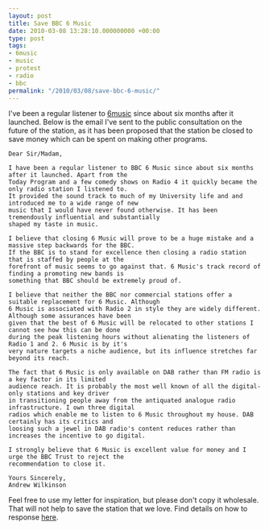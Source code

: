 ```yaml
---
layout: post
title: Save BBC 6 Music
date: 2010-03-08 13:28:10.000000000 +00:00
type: post
tags:
- 6music
- music
- protest
- radio
- bbc
permalink: "/2010/03/08/save-bbc-6-music/"
---
```

I've been a regular listener to [6music](http://www.bbc.co.uk/6music) since about six months after
it launched. Below is the email I've sent to the public consultation on the future of the station, as it has
been proposed that the station be closed to save money which can be spent on making other programs.

    Dear Sir/Madam,

    I have been a regular listener to BBC 6 Music since about six months after it launched. Apart from the
    Today Program and a few comedy shows on Radio 4 it quickly became the only radio station I listened to.
    It provided the sound track to much of my University life and and introduced me to a wide range of new
    music that I would have never found otherwise. It has been tremendously influential and substantially
    shaped my taste in music.

    I believe that closing 6 Music will prove to be a huge mistake and a massive step backwards for the BBC.
    If the BBC is to stand for excellence then closing a radio station that is staffed by people at the
    forefront of music seems to go against that. 6 Music's track record of finding a promoting new bands is
    something that BBC should be extremely proud of.

    I believe that neither the BBC nor commercial stations offer a suitable replacement for 6 Music. Although
    6 Music is associated with Radio 2 in style they are widely different. Although some assurances have been
    given that the best of 6 Music will be relocated to other stations I cannot see how this can be done
    during the peak listening hours without alienating the listeners of Radio 1 and 2. 6 Music is by it's
    very nature targets a niche audience, but its influence stretches far beyond its reach.

    The fact that 6 Music is only available on DAB rather than FM radio is a key factor in its limited
    audience reach. It is probably the most well known of all the digital-only stations and key driver
    in transitioning people away from the antiquated analogue radio infrastructure. I own three digital
    radios which enable me to listen to 6 Music throughout my house. DAB certainly has its critics and
    loosing such a jewel in DAB radio's content reduces rather than increases the incentive to go digital.

    I strongly believe that 6 Music is excellent value for money and I urge the BBC Trust to reject the
    recommendation to close it.

    Yours Sincerely,
    Andrew Wilkinson

Feel free to use my letter for inspiration, but please don't copy it wholesale. That will not help to save the station that we love. Find details on how to response [here](http://www.bbc.co.uk/bbctrust/consultations/departments/bbc/bbc-strategy-review/consultation/consult_view).
